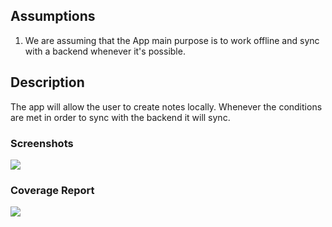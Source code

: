 ## Assumptions
1) We are assuming that the App main purpose is to work offline and sync with a backend whenever it's possible.

## Description
The app will allow the user to create notes locally. Whenever the conditions are met in order to sync with the backend
it will sync.


### Screenshots
<img src="https://drive.google.com/uc?export=download&id=1R69-Mc08knnOqFIl6MYLERMIyY81m0Gd"/>

### Coverage Report
<img src="https://drive.google.com/uc?export=download&id=1O0BJYjHa6zvaaTfRWDvqLHqtzB_np9SJ"/>
